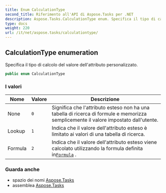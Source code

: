 ```yaml
---
title: Enum CalculationType
second_title: Riferimento all'API di Aspose.Tasks per .NET
description: Aspose.Tasks.CalculationType enum. Specifica il tipo di calcolo del valore dellattributo personalizzato.
type: docs
weight: 220
url: /it/net/aspose.tasks/calculationtype/
---
```

## CalculationType enumeration

Specifica il tipo di calcolo del valore dell'attributo personalizzato.

```csharp
public enum CalculationType
```

### I valori

| Nome | Valore | Descrizione |
| --- | --- | --- |
| None | `0` | Significa che l'attributo esteso non ha una tabella di ricerca di formule e memorizza semplicemente il valore impostato dall'utente. |
| Lookup | `1` | Indica che il valore dell'attributo esteso è limitato ai valori di una tabella di ricerca. |
| Formula | `2` | Indica che il valore dell'attributo esteso viene calcolato utilizzando la formula definita in[`Formula`](../extendedattributedefinition/formula/) . |

### Guarda anche

* spazio dei nomi [Aspose.Tasks](../../aspose.tasks/)
* assemblea [Aspose.Tasks](../../)


